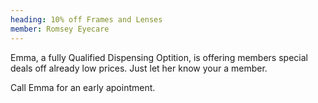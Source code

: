 ```yaml
---
heading: 10% off Frames and Lenses
member: Romsey Eyecare
---
```

Emma, a fully Qualified Dispensing Optition, is offering members special deals off already low prices. Just let her know your a member.

Call Emma for an early apointment.
